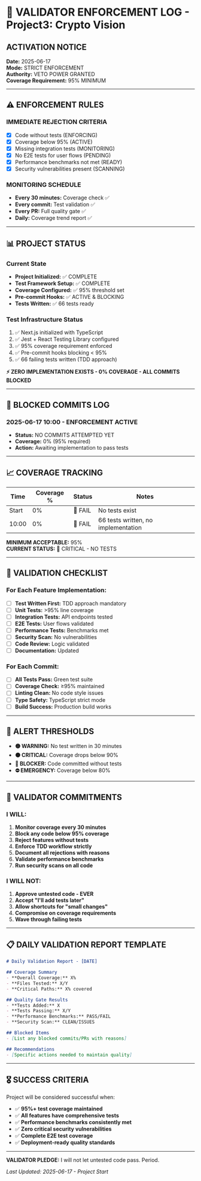 # 🚨 VALIDATOR ENFORCEMENT LOG - Project3: Crypto Vision

## ACTIVATION NOTICE
**Date:** 2025-06-17  
**Mode:** STRICT ENFORCEMENT  
**Authority:** VETO POWER GRANTED  
**Coverage Requirement:** 95% MINIMUM  

---

## ⚠️ ENFORCEMENT RULES

### IMMEDIATE REJECTION CRITERIA
- [x] Code without tests (ENFORCING)
- [x] Coverage below 95% (ACTIVE)
- [x] Missing integration tests (MONITORING)
- [x] No E2E tests for user flows (PENDING)
- [x] Performance benchmarks not met (READY)
- [x] Security vulnerabilities present (SCANNING)

### MONITORING SCHEDULE
- **Every 30 minutes:** Coverage check ✅
- **Every commit:** Test validation ✅
- **Every PR:** Full quality gate ✅
- **Daily:** Coverage trend report ✅

---

## 📊 PROJECT STATUS

### Current State
- **Project Initialized:** ✅ COMPLETE
- **Test Framework Setup:** ✅ COMPLETE
- **Coverage Configured:** ✅ 95% threshold set
- **Pre-commit Hooks:** ✅ ACTIVE & BLOCKING
- **Tests Written:** ✅ 66 tests ready

### Test Infrastructure Status
1. ✅ Next.js initialized with TypeScript
2. ✅ Jest + React Testing Library configured
3. ✅ 95% coverage requirement enforced
4. ✅ Pre-commit hooks blocking < 95%
5. ✅ 66 failing tests written (TDD approach)

**⚡ ZERO IMPLEMENTATION EXISTS - 0% COVERAGE - ALL COMMITS BLOCKED**

---

## 🛑 BLOCKED COMMITS LOG

### 2025-06-17 10:00 - ENFORCEMENT ACTIVE
- **Status:** NO COMMITS ATTEMPTED YET
- **Coverage:** 0% (95% required)
- **Action:** Awaiting implementation to pass tests

---

## 📈 COVERAGE TRACKING

| Time | Coverage % | Status | Notes |
|------|------------|--------|-------|
| Start | 0% | 🚨 FAIL | No tests exist |
| 10:00 | 0% | 🚨 FAIL | 66 tests written, no implementation |

**MINIMUM ACCEPTABLE:** 95%  
**CURRENT STATUS:** 🚨 CRITICAL - NO TESTS

---

## 🎯 VALIDATION CHECKLIST

### For Each Feature Implementation:
- [ ] **Test Written First:** TDD approach mandatory
- [ ] **Unit Tests:** >95% line coverage
- [ ] **Integration Tests:** API endpoints tested
- [ ] **E2E Tests:** User flows validated
- [ ] **Performance Tests:** Benchmarks met
- [ ] **Security Scan:** No vulnerabilities
- [ ] **Code Review:** Logic validated
- [ ] **Documentation:** Updated

### For Each Commit:
- [ ] **All Tests Pass:** Green test suite
- [ ] **Coverage Check:** ≥95% maintained
- [ ] **Linting Clean:** No code style issues
- [ ] **Type Safety:** TypeScript strict mode
- [ ] **Build Success:** Production build works

---

## 🚨 ALERT THRESHOLDS

- **🟡 WARNING:** No test written in 30 minutes
- **🟠 CRITICAL:** Coverage drops below 90%
- **🔴 BLOCKER:** Code committed without tests
- **⛔ EMERGENCY:** Coverage below 80%

---

## 💪 VALIDATOR COMMITMENTS

### I WILL:
1. **Monitor coverage every 30 minutes**
2. **Block any code below 95% coverage**
3. **Reject features without tests**
4. **Enforce TDD workflow strictly**
5. **Document all rejections with reasons**
6. **Validate performance benchmarks**
7. **Run security scans on all code**

### I WILL NOT:
1. **Approve untested code - EVER**
2. **Accept "I'll add tests later"**
3. **Allow shortcuts for "small changes"**
4. **Compromise on coverage requirements**
5. **Wave through failing tests**

---

## 📋 DAILY VALIDATION REPORT TEMPLATE

```markdown
# Daily Validation Report - [DATE]

## Coverage Summary
- **Overall Coverage:** X%
- **Files Tested:** X/Y
- **Critical Paths:** X% covered

## Quality Gate Results
- **Tests Added:** X
- **Tests Passing:** X/Y
- **Performance Benchmarks:** PASS/FAIL
- **Security Scan:** CLEAN/ISSUES

## Blocked Items
- [List any blocked commits/PRs with reasons]

## Recommendations
- [Specific actions needed to maintain quality]
```

---

## 🎖️ SUCCESS CRITERIA

Project will be considered successful when:
- ✅ **95%+ test coverage maintained**
- ✅ **All features have comprehensive tests**
- ✅ **Performance benchmarks consistently met**
- ✅ **Zero critical security vulnerabilities**
- ✅ **Complete E2E test coverage**
- ✅ **Deployment-ready quality standards**

---

**VALIDATOR PLEDGE:** I will not let untested code pass. Period.

*Last Updated: 2025-06-17 - Project Start*